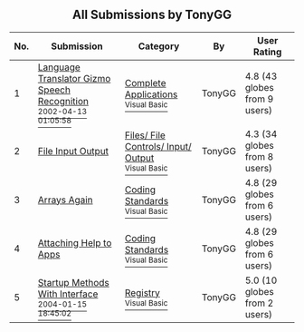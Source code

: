 ﻿<div align="center">

## All Submissions by TonyGG

</div>

No.  | Submission | Category | By   | User Rating
---- | ---------- | -------- | ---- | -----------
1 | [Language Translator Gizmo Speech Recognition<br /><sup>2002-04-13 01:05:58</sup>](https://github.com/Planet-Source-Code/tonygg-language-translator-gizmo-speech-recognition__1-33738) | [Complete Applications<br /><sup>Visual Basic</sup>](../ByCategory/complete-applications__1-27.md) | TonyGG | 4.8 (43 globes from 9 users)
2 | [File Input Output<br />](https://github.com/Planet-Source-Code/tonygg-file-input-output__1-33338) | [Files/ File Controls/ Input/ Output<br /><sup>Visual Basic</sup>](../ByCategory/files-file-controls-input-output__1-3.md) | TonyGG | 4.3 (34 globes from 8 users)
3 | [Arrays Again<br />](https://github.com/Planet-Source-Code/tonygg-arrays-again__1-33348) | [Coding Standards<br /><sup>Visual Basic</sup>](../ByCategory/coding-standards__1-43.md) | TonyGG | 4.8 (29 globes from 6 users)
4 | [Attaching Help to Apps<br />](https://github.com/Planet-Source-Code/tonygg-attaching-help-to-apps__1-33349) | [Coding Standards<br /><sup>Visual Basic</sup>](../ByCategory/coding-standards__1-43.md) | TonyGG | 4.8 (29 globes from 6 users)
5 | [Startup Methods With Interface<br /><sup>2004-01-15 18:45:02</sup>](https://github.com/Planet-Source-Code/tonygg-startup-methods-with-interface__1-52281) | [Registry<br /><sup>Visual Basic</sup>](../ByCategory/registry__1-36.md) | TonyGG | 5.0 (10 globes from 2 users)
